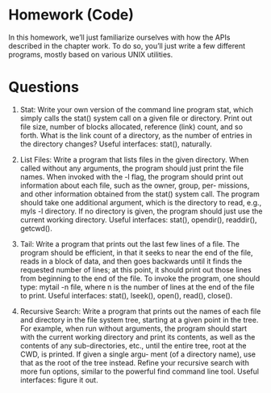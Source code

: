 # Homework (Code)

In this homework, we’ll just familiarize ourselves with how the APIs described in the chapter work. To do so, you’ll just write a few different programs, mostly based on various UNIX utilities.

# Questions

1. Stat: Write your own version of the command line program stat, which simply calls the stat() system call on a given file or directory. Print out file size, number of blocks allocated, reference (link) count, and so forth. What is the link count of a directory, as the number of entries in the directory changes? Useful interfaces: stat(), naturally.

2. List Files: Write a program that lists files in the given directory. When called without any arguments, the program should just print the file names. When invoked with the -l flag, the program should print out information about each file, such as the owner, group, per- missions, and other information obtained from the stat() system call. The program should take one additional argument, which is the directory to read, e.g., myls -l directory. If no directory is given, the program should just use the current working directory. Useful interfaces: stat(), opendir(), readdir(), getcwd().

3. Tail: Write a program that prints out the last few lines of a file. The program should be efficient, in that it seeks to near the end of the file, reads in a block of data, and then goes backwards until it finds the requested number of lines; at this point, it should print out those lines from beginning to the end of the file. To invoke the program, one should type: mytail -n file, where n is the number of lines at the end of the file to print. Useful interfaces: stat(), lseek(), open(), read(), close().

4. Recursive Search: Write a program that prints out the names of each file and directory in the file system tree, starting at a given point in the tree. For example, when run without arguments, the program should start with the current working directory and print its contents, as well as the contents of any sub-directories, etc., until the entire tree, root at the CWD, is printed. If given a single argu- ment (of a directory name), use that as the root of the tree instead. Refine your recursive search with more fun options, similar to the powerful find command line tool. Useful interfaces: figure it out.